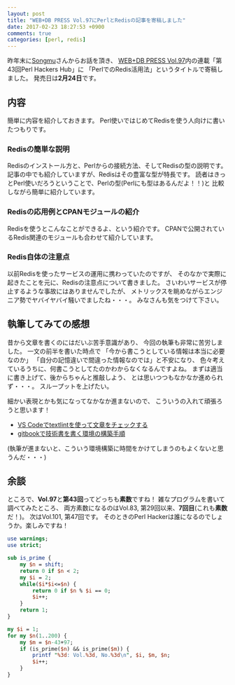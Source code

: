 ```yaml
---
layout: post
title: "WEB+DB PRESS Vol.97にPerlとRedisの記事を寄稿しました"
date: 2017-02-23 18:27:53 +0900
comments: true
categories: [perl, redis]
---
```


昨年末に[Songmu](https://twitter.com/songmu)さんからお話を頂き、
[WEB+DB PRESS Vol.97](http://gihyo.jp/magazine/wdpress/archive/2017/vol97)内の連載「第43回Perl Hackers Hub」に
「PerlでのRedis活用法」というタイトルで寄稿しました。
発売日は**2月24日**です。

<!-- More -->

## 内容

簡単に内容を紹介しておきます。
Perl使いではじめてRedisを使う人向けに書いたつもりです。

### Redisの簡単な説明
Redisのインストール方と、Perlからの接続方法、そしてRedisの型の説明です。
記事の中でも紹介していますが、Redisはその豊富な型が特長です。
読者はきっとPerl使いだろうということで、Perlの型(Perlにも型はあるんだよ！！)と
比較しながら簡単に紹介しています。

### Redisの応用例とCPANモジュールの紹介
Redisを使うとこんなことができるよ、という紹介です。
CPANで公開されているRedis関連のモジュールも合わせて紹介しています。

### Redis自体の注意点
以前Redisを使ったサービスの運用に携わっていたのですが、
そのなかで実際に起きたことを元に、Redisの注意点について書きました。
さいわいサービスが停止するような事故にはありませんでしたが、
メトリックスを眺めながらエンジニア勢でヤバイヤバイ騒いでましたね・・・。
みなさんも気をつけて下さい。


## 執筆してみての感想

昔から文章を書くのにはだいぶ苦手意識があり、
今回の執筆も非常に苦労しました。
一文の前半を書いた時点で
「今から書こうとしている情報は本当に必要なのか」
「自分の記憶違いで間違った情報なのでは」と不安になり、
色々考えているうちに、何書こうとしてたのかわからなくなるんですよね。
まずは適当に書き上げて、後からちゃんと推敲しよう、
とは思いつつもなかなか進められず・・・。
スループットを上げたい。

細かい表現とかも気になってなかなか進まないので、
こういうの入れて頑張ろうと思います！

- [VS Codeでtextlintを使って文章をチェックする](http://qiita.com/azu/items/2c565a38df5ed4c9f4e1)
- [gitbookで技術書を書く環境の構築手順](http://takemikami.com/2017/02/14/gitbook.html)

(執筆が進まないと、こういう環境構築に時間をかけてしまうのもよくないと思うんだ・・・)


## 余談
ところで、**Vol.97**と**第43回**ってどっちも**素数**ですね！
雑なプログラムを書いて調べてみたところ、
両方素数になるのはVol.83, 第29回以来、**7回目**(これも**素数**だ！)。
次はVol.101, 第47回です。
そのときのPerl Hackerは誰になるのでしょうか。楽しみですね！

``` perl
use warnings;
use strict;

sub is_prime {
    my $n = shift;
    return 0 if $n < 2;
    my $i = 2;
    while($i*$i<=$n) {
        return 0 if $n % $i == 0;
        $i++;
    }
    return 1;
}

my $i = 1;
for my $n(1..200) {
    my $m = $n-43+97;
    if (is_prime($n) && is_prime($m)) {
        printf "%3d: Vol.%3d, No.%3d\n", $i, $m, $n;
        $i++;
    }
}
```
